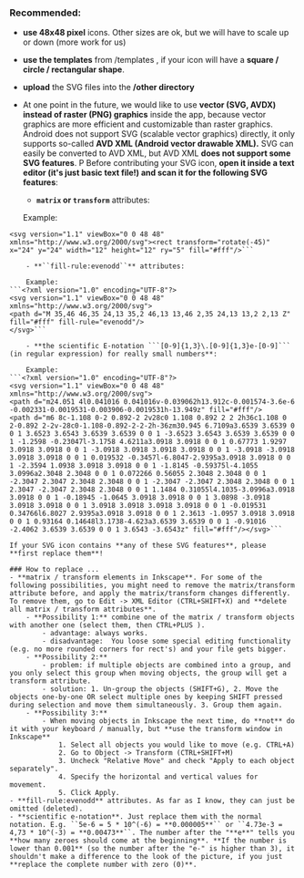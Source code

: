 ### Recommended: 
- **use 48x48 pixel** icons. Other sizes are ok, but we will have to scale up or down (more work for us)
- **use the templates** from /templates , if your icon will have a **square / circle / rectangular shape**. 
- **upload** the SVG files into the **/other directory**
- At one point in the future, we would like to use **vector (SVG, AVDX) instead of raster (PNG) graphics** inside the app, 
because vector graphics are more efficient and customizable than raster graphics.  
Android does not support SVG (scalable vector graphics) directly, it only supports so-called **AVD XML (Android vector drawable XML).** 
SVG can easily be converted to AVD XML, but AVD XML **does not support some SVG features**. P 
Before contributing your SVG icon, **open it inside a text editor (it's just basic text file!) and scan it for the following SVG features**: 
    - **``matrix`` or ``transform``** attributes: 

    Example: 
```<?xml version="1.0" encoding="UTF-8"?>
<svg version="1.1" viewBox="0 0 48 48" xmlns="http://www.w3.org/2000/svg"><rect transform="rotate(-45)" x="24" y="24" width="12" height="12" ry="5" fill="#fff"/>```

    - **``fill-rule:evenodd``** attributes: 

    Example: 
```<?xml version="1.0" encoding="UTF-8"?> 
<svg version="1.1" viewBox="0 0 48 48" xmlns="http://www.w3.org/2000/svg"> 
<path d="M 35,46 46,35 24,13 35,2 46,13 13,46 2,35 24,13 13,2 2,13 Z" fill="#fff" fill-rule="evenodd"/> 
</svg>```

    - **the scientific E-notation ```[0-9]{1,3}\.[0-9]{1,3}e-[0-9]``` (in regular expression) for really small numbers**: 

    Example:
```<?xml version="1.0" encoding="UTF-8"?>
<svg version="1.1" viewBox="0 0 48 48" xmlns="http://www.w3.org/2000/svg">
<path d="m24.051 4l0.041016 0.041016v-0.039062h13.912c-0.001574-3.6e-6 -0.002331-0.0019531-0.003906-0.0019531h-13.949z" fill="#fff"/>
<path d="m6 8c-1.108 0-2 0.892-2 2v28c0 1.108 0.892 2 2 2h36c1.108 0 2-0.892 2-2v-28c0-1.108-0.892-2-2-2h-36zm30.945 6.7109a3.6539 3.6539 0 0 1 3.6523 3.6543 3.6539 3.6539 0 0 1 -3.6523 3.6543 3.6539 3.6539 0 0 1 -1.2598 -0.23047l-3.1758 4.6211a3.0918 3.0918 0 0 1 0.67773 1.9297 3.0918 3.0918 0 0 1 -3.0918 3.0918 3.0918 3.0918 0 0 1 -3.0918 -3.0918 3.0918 3.0918 0 0 1 0.019532 -0.3457l-6.8047-2.9395a3.0918 3.0918 0 0 1 -2.3594 1.0938 3.0918 3.0918 0 0 1 -1.8145 -0.59375l-4.1055 3.0996a2.3048 2.3048 0 0 1 0.072266 0.56055 2.3048 2.3048 0 0 1 -2.3047 2.3047 2.3048 2.3048 0 0 1 -2.3047 -2.3047 2.3048 2.3048 0 0 1 2.3047 -2.3047 2.3048 2.3048 0 0 1 1.1484 0.31055l4.1035-3.0996a3.0918 3.0918 0 0 1 -0.18945 -1.0645 3.0918 3.0918 0 0 1 3.0898 -3.0918 3.0918 3.0918 0 0 1 3.0918 3.0918 3.0918 3.0918 0 0 1 -0.019531 0.34766l6.8027 2.9395a3.0918 3.0918 0 0 1 2.3613 -1.0957 3.0918 3.0918 0 0 1 0.93164 0.14648l3.1738-4.623a3.6539 3.6539 0 0 1 -0.91016 -2.4062 3.6539 3.6539 0 0 1 3.6543 -3.6543z" fill="#fff"/></svg>```

If your SVG icon contains **any of these SVG features**, please **first replace them**! 

### How to replace ...
- **matrix / transform elements in Inkscape**. For some of the following possibilities, you might need to remove the matrix/transform attribute before, and apply the matrix/transform changes differently. To remove them, go to Edit -> XML Editor (CTRL+SHIFT+X) and **delete all matrix / transform attributes**. 
    - **Possibility 1:** combine one of the matrix / transform objects with another one (select them, then CTRL+PLUS ). 
        - advantage: always works. 
        - disadvantage:  You loose some special editing functionality (e.g. no more rounded corners for rect's) and your file gets bigger. 
    - **Possibility 2:** 
        - problem: if multiple objects are combined into a group, and you only select this group when moving objects, the group will get a transform attribute. 
        - solution: 1. Un-group the objects (SHIFT+G), 2. Move the objects one-by-one OR select multiple ones by keeping SHIFT pressed during selection and move them simultaneously. 3. Group them again. 
    - **Possibility 3:**
        - When moving objects in Inkscape the next time, do **not** do it with your keyboard / manually, but **use the transform window in Inkscape**
            1. Select all objects you would like to move (e.g. CTRL+A)
            2. Go to Object -> Transform (CTRL+SHIFT+M)
            3. Uncheck "Relative Move" and check "Apply to each object separately". 
            4. Specify the horizontal and vertical values for movement. 
            5. Click Apply. 
- **fill-rule:evenodd** attributes. As far as I know, they can just be omitted (deleted). 
- **scientific e-notation**. Just replace them with the normal notation. E.g. ``5e-6 = 5 * 10^(-6) = **0.000005**`` or ``4.73e-3 = 4,73 * 10^(-3) = **0.00473**``. The number after the "**e**" tells you **how many zeroes should come at the beginning**. **If the number is lower than 0.001** (so the number after the "e-" is higher than 3), it shouldn't make a difference to the look of the picture, if you just **replace the complete number with zero (0)**. 